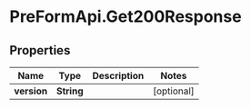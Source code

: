 # PreFormApi.Get200Response

## Properties

Name | Type | Description | Notes
------------ | ------------- | ------------- | -------------
**version** | **String** |  | [optional] 


